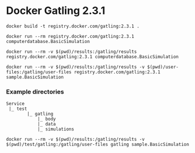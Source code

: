 # Docker Gatling 2.3.1

    docker build -t registry.docker.com/gatling:2.3.1 .

    docker run --rm registry.docker.com/gatling:2.3.1 computerdatabase.BasicSimulation

    docker run --rm -v $(pwd)/results:/gatling/results registry.docker.com/gatling:2.3.1 computerdatabase.BasicSimulation

    docker run --rm -v $(pwd)/results:/gatling/results -v $(pwd)/user-files:/gatling/user-files registry.docker.com/gatling:2.3.1 sample.BasicSimulation

### Example directories

    Service
     |_ test
        	|_ gatling
                |_ body
                |_ data
                |_ simulations

    docker run --rm -v $(pwd)/results:/gatling/results -v $(pwd)/test/gatling:/gatling/user-files gatling sample.BasicSimulation
